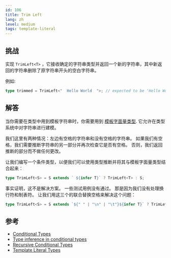 ```yaml
---
id: 106
title: Trim Left
lang: zh
level: medium
tags: template-literal
---
```


## 挑战

实现 `TrimLeft<T>` ，它接收确定的字符串类型并返回一个新的字符串，其中新返回的字符串删除了原字符串开头的空白字符串。

例如:

```ts
type trimmed = TrimLeft<"  Hello World  ">; // expected to be 'Hello World  '
```

## 解答

当你需要在类型中用到模板字符串时，你需要用到 [模板字面量类型](https://www.typescriptlang.org/docs/handbook/release-notes/typescript-4-1.html#template-literal-types).
它允许在类型系统中对字符串进行建模。

我们这里有两种情况：左边有空格的字符串和没有空格的字符串。
如果我们有空格，我们需要推断字符串的另一部分并再次检查它是否有空格。
否则，我们返回推断的部分而不做任何更改。

让我们编写一个条件类型，以便我们可以使用类型推断并将其与模板字面量类型结合起来：

```ts
type TrimLeft<S> = S extends ` ${infer T}` ? TrimLeft<T> : S;
```

事实证明，这不是解决方案。
一些测试用例没有通过。
那是因为我们没有处理换行符和制表符。
让我们用这三个的联合替换空格来解决这个问题：

```ts
type TrimLeft<S> = S extends `${" " | "\n" | "\t"}${infer T}` ? TrimLeft<T> : S;
```

## 参考

- [Conditional Types](https://www.typescriptlang.org/docs/handbook/2/conditional-types.html)
- [Type inference in conditional types](https://www.typescriptlang.org/docs/handbook/2/conditional-types.html#inferring-within-conditional-types)
- [Recursive Conditional Types](https://www.typescriptlang.org/docs/handbook/release-notes/typescript-4-1.html#recursive-conditional-types)
- [Template Literal Types](https://www.typescriptlang.org/docs/handbook/release-notes/typescript-4-1.html#template-literal-types)

